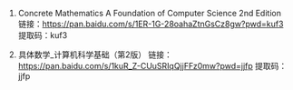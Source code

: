 
1. Concrete Mathematics A Foundation of Computer Science 2nd Edition
链接：https://pan.baidu.com/s/1ER-1G-28oahaZtnGsCz8gw?pwd=kuf3 
提取码：kuf3

2. 具体数学_计算机科学基础（第2版）
链接：https://pan.baidu.com/s/1kuR_Z-CUuSRIqQjjFFz0mw?pwd=jjfp 
提取码：jjfp
